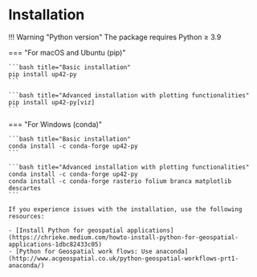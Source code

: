 # Installation

!!! Warning "Python version"
    The package requires Python ≥ 3.9

=== "For macOS and Ubuntu (pip)"

    ```bash title="Basic installation"
    pip install up42-py
    ```

    ```bash title="Advanced installation with plotting functionalities"
    pip install up42-py[viz]
    ```

=== "For Windows (conda)"

    ```bash title="Basic installation"
    conda install -c conda-forge up42-py
    ```

    ```bash title="Advanced installation with plotting functionalities"
    conda install -c conda-forge up42-py
    conda install -c conda-forge rasterio folium branca matplotlib descartes
    ```

    If you experience issues with the installation, use the following resources:

    - [Install Python for geospatial applications](https://chrieke.medium.com/howto-install-python-for-geospatial-applications-1dbc82433c05)
    - [Python for Geospatial work flows: Use anaconda](http://www.acgeospatial.co.uk/python-geospatial-workflows-prt1-anaconda/)
